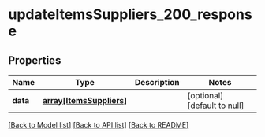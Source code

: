 # updateItemsSuppliers_200_response

## Properties
Name | Type | Description | Notes
------------ | ------------- | ------------- | -------------
**data** | [**array[ItemsSuppliers]**](ItemsSuppliers.md) |  | [optional] [default to null]

[[Back to Model list]](../README.md#documentation-for-models) [[Back to API list]](../README.md#documentation-for-api-endpoints) [[Back to README]](../README.md)


